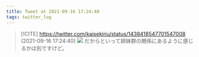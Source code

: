 ```yaml
---
title: Tweet at 2021-09-16 17:24:40
tags: twitter_log
---
```


> [!CITE] https://twitter.com/kaisekiriu/status/1438418547701547008 (2021-09-16 17:24:40)
> ![](https://twitter.com/kaisekiriu/status/1438418547701547008)
> だからといって姉妹群の関係にあるように感じるかは別ですけど。

